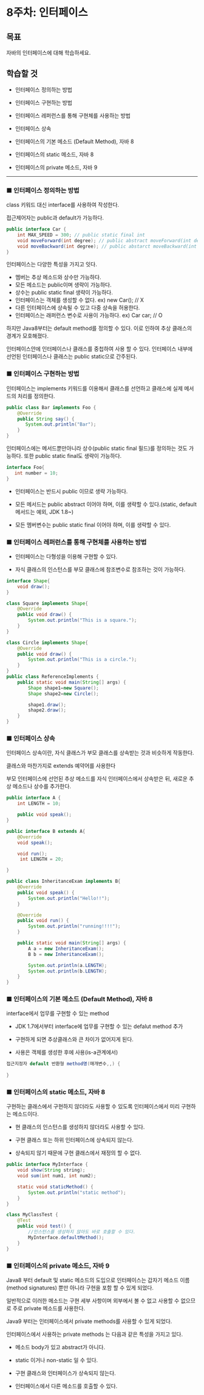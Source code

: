 # 8주차: 인터페이스

## 목표

자바의 인터페이스에 대해 학습하세요.

## 학습할 것

- 인터페이스 정의하는 방법

- 인터페이스 구현하는 방법
- 인터페이스 레퍼런스를 통해 구현체를 사용하는 방법
- 인터페이스 상속
- 인터페이스의 기본 메소드 (Default Method), 자바 8
- 인터페이스의 static 메소드, 자바 8
- 인터페이스의 private 메소드, 자바 9

---

### ■ 인터페이스 정의하는 방법

class 키워드 대신 interface를 사용하여 작성한다.

접근제어자는 public과 default가 가능하다.

```java
public interface Car {
    int MAX_SPEED = 300; // public static final int
    void moveForward(int degree); // public abstract moveForward(int degree);
    void moveBackward(int degree); // public abstarct moveBackward(int degree);
}
```

인터페이스는 다양한 특성을 가지고 잇다.

- 멤버는 추상 메소드와 상수만 가능하다.
- 모든 메소드는 public이며 생략이 가능하다.
- 상수는 public static final 생략이 가능하다.
- 인터페이스는 객체를 생성할 수 없다. ex) new Car(); // X
- 다른 인터페이스에 상속될 수 있고 다중 상속을 허용한다.
- 인터페이스는 래퍼런스 변수로 사용이 가능하다. ex) Car car; // O

하지만 Java8부터는 default method를 정의할 수 있다. 이로 인하여 추상 클래스의 경계가 모호해졌다.

인터페이스안에 인터페이스나 클래스를 중첩하여 사용 할 수 있다. 인터페이스 내부에 선언된 인터페이스나 클래스는 public static으로 간주된다.

### ■ 인터페이스 구현하는 방법

인터페이스는 implements 키워드를 이용해서 클래스를 선언하고 클래스에 실제 메서드의 처리를 정의한다.

```java
public class Bar implements Foo {
    @Override
    public String say() {
       System.out.println("Bar");
    }
}
```

인터페이스에는 메서드뿐만아니라 상수(public static final 필드)를 정의하는 것도 가능하다.
또한 public static final도 생략이 가능하다.

```java
interface Foo{
   int number = 10;
}
```

- 인터페이스는 반드시 public 이므로 생략 가능하다.

- 모든 메서드는 public abstract 이어야 하며, 이를 생략할 수 있다.(static, default 메서드는 예외, JDK 1.8~)
- 모든 멤버변수는 public static final 이어야 하며, 이를 생략할 수 있다.

### ■ 인터페이스 레퍼런스를 통해 구현체를 사용하는 방법

- 인터페이스는 다형성을 이용해 구현할 수 있다.

- 자식 클래스의 인스턴스를 부모 클래스에 참조변수로 참조하는 것이 가능하다.

```java
interface Shape{
    void draw();
}

class Square implements Shape{
    @Override
    public void draw() {
        System.out.println("This is a square.");
    }
}

class Circle implements Shape{
    @Override
    public void draw() {
        System.out.println("This is a circle.");
    }
}
public class ReferenceImplements {
    public static void main(String[] args) {
        Shape shape1=new Square();
        Shape shape2=new Circle();

        shape1.draw();
        shape2.draw();
    }
}
```

### ■ 인터페이스 상속

인터페이스 상속이란, 자식 클래스가 부모 클래스를 상속받는 것과 비슷하게 작동한다.

클래스와 마찬가지로 extends 예약어를 사용한다

부모 인터페이스에 선언된 추상 메소드를 자식 인터페이스에서 상속받은 뒤, 새로운 추상 메소드나 상수를 추가한다.

```java
public interface A {
    int LENGTH = 10;

    public void speak();
}

public interface B extends A{
    @Override
    void speak();

    void run();
     int LENGTH = 20;

}

public class InheritanceExam implements B{
    @Override
    public void speak() {
        System.out.println("Hello!!");
    }

    @Override
    public void run() {
        System.out.println("running!!!!");
    }

    public static void main(String[] args) {
        A a = new InheritanceExam();
        B b = new InheritanceExam();

        System.out.println(a.LENGTH);
        System.out.println(b.LENGTH);
    }
}
```

### ■ 인터페이스의 기본 메소드 (Default Method), 자바 8

interface에서 업무를 구현할 수 있는 method

- JDK 1.7에서부터 interface에 업무를 구현할 수 있는 defalut method 추가

- 구현하게 되면 추상클래스와 큰 차이가 없어지게 된다.
- 사용은 객체를 생성한 후에 사용(is-a관계에서)

```java
접근지정자 default 반환형 method명(매개변수,,) {
            
}
```

### ■ 인터페이스의 static 메소드, 자바 8

구현하는 클래스에서 구현하지 않더라도 사용할 수 있도록 인터페이스에서 미리 구현하는 메소드이다.

- 현 클래스의 인스턴스를 생성하지 않더라도 사용할 수 있다.

- 구현 클래스 또는 하위 인터페이스에 상속되지 않는다.
- 상속되지 않기 때문에 구현 클래스에서 재정의 할 수 없다.

```java
public interface MyInterface {
    void show(String string);
    void sum(int num1, int num2);

    static void staticMethod() {
        System.out.println("static method");
    }
}

class MyClassTest {
    @Test
    public void test() {
        //인스턴스를 생성하지 않아도 바로 호출할 수 있다.
        MyInterface.defaultMethod();
    }
}
```


### ■ 인터페이스의 private 메소드, 자바 9

Java8 부터 default 및 static 메소드의 도입으로 인터페이스는 갑자기 메소드 이름(method signatures) 뿐만 아니라 구현을 포함 할 수 있게 되었다. 

일반적으로 이러한 메소드는 구현 세부 사항이며 외부에서 볼 수 없고 사용할 수 없으므로 주로 private 메소드를 사용한다.

Java9 부터는 인터페이스에서 private methods를 사용할 수 있게 되었다.

인터페이스에서 사용하는 private methods 는 다음과 같은 특성을 가지고 있다.

- 메소드 body가 있고 abstract가 아니다.

- static 이거나 non-static 일 수 있다.
- 구현 클래스와 인터페이스가 상속되지 않는다.
- 인터페이스에서 다른 메소드를 호출할 수 있다.